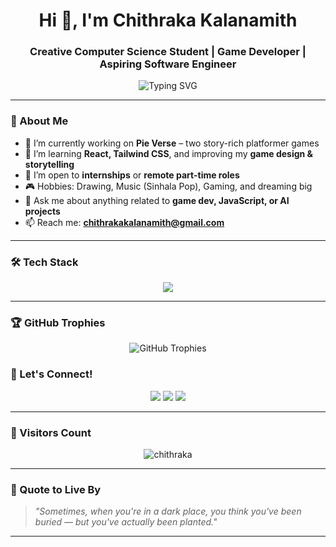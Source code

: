 <!-- README.md -->

<h1 align="center">Hi 👋, I'm Chithraka Kalanamith</h1>
<h3 align="center">Creative Computer Science Student | Game Developer | Aspiring Software Engineer</h3>

<p align="center">
  <img src="https://readme-typing-svg.herokuapp.com?font=Fira+Code&weight=500&pause=1000&center=true&width=435&lines=Welcome+to+my+GitHub!;Game+Dev+%7C+Web+Dev+%7C+Creative+Tech;Building+Maniya+%26+Pie+Verse" alt="Typing SVG" />
</p>

---

### 🌟 About Me

- 🔭 I’m currently working on **Pie Verse** – two story-rich platformer games  
- 🌱 I’m learning **React, Tailwind CSS**, and improving my **game design & storytelling**  
- 👯 I’m open to **internships** or **remote part-time roles**  
- 🎮 Hobbies: Drawing, Music (Sinhala Pop), Gaming, and dreaming big  
- 💬 Ask me about anything related to **game dev, JavaScript, or AI projects**  
- 📫 Reach me: **chithrakakalanamith@gmail.com**  

---

### 🛠️ Tech Stack

<p align="center">
  <img src="https://skillicons.dev/icons?i=js,html,css,react,nodejs,vite,java,cs,tailwind,figma,git,unity,firebase,netlify,vscode&theme=light" />
</p>

---

### 🏆 GitHub Trophies

<p align="center">
  <img src="https://github-profile-trophy.vercel.app/?username=chithraka-kal&theme=onedark&no-frame=false&no-bg=false&margin-w=6" alt="GitHub Trophies"/>
</p>

<!--
---

### 📊 GitHub Stats

<p align="center">
  <img src="https://github-readme-stats.vercel.app/api?username=chithraka-kal&show_icons=true&theme=tokyonight&hide_border=false" alt="GitHub Stats" />
  <br />
  <img src="https://github-readme-streak-stats.herokuapp.com/?user=chithraka-kal&theme=tokyonight&hide_border=false" alt="Streak Stats" />
  <br />
  <img src="https://github-readme-stats.vercel.app/api/top-langs/?username=chithraka-kal&layout=compact&theme=tokyonight&hide_border=false" alt="Top Languages" />
</p>

---
-->

### 🔗 Let's Connect!

<p align="center">
  <a href="https://linkedin.com/in/chithraka" target="_blank"><img src="https://img.shields.io/badge/LinkedIn-0077B5?style=for-the-badge&logo=linkedin" /></a>
  <a href="mailto:kalanamith@gmail.com"><img src="https://img.shields.io/badge/Email-D14836?style=for-the-badge&logo=gmail" /></a>
  <a href="https://www.instagram.com/chithraka/"><img src="https://img.shields.io/badge/Instagram-E4405F?style=for-the-badge&logo=instagram" /></a>
</p>

---

### 🧭 Visitors Count

<p align="center">
  <img src="https://komarev.com/ghpvc/?username=chithraka&label=Profile+Views&color=0e75b6&style=flat" alt="chithraka" />
</p>

---

### 🚀 Quote to Live By
> *"Sometimes, when you're in a dark place, you think you've been buried — but you've actually been planted."*

---


